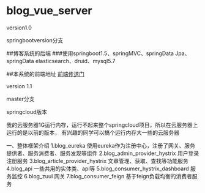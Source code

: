 # blog_vue_server

version1.0

springbootversion分支

##博客系统的后端
###使用springboot1.5、springMVC、springData Jpa、springData elasticsearch、druid、mysql5.7

##本系统的前端地址 <a href="https://github.com/sustly/blog_vue_web">前端传送门</a>

version 1.1

master分支


springcloud版本

我的云服务器1G运行内存，运行不起来整个springcloud项目，所以在云服务器上运行的是以前的版本，
有兴趣的同学可以搞个运行内存大一些的云服务器

一、整体框架介绍
1.blog_eureka
    使用eureka作为注册中心，注册了网关、服务提供者、服务消费者、服务发现等组件
2.blog_admin_provider_hystrix
    用户登录注册服务
3.blog_article_provider_hystrix
    文章管理、获取、查找等功能服务
4.blog_api
    一些共用的实体类、api等
5.blog_consumer_hystrix_dashboard
    服务监控
6.blog_zuul
    网关
7.blog_consumer_feign
    基于feign负载均衡的消费者服务
